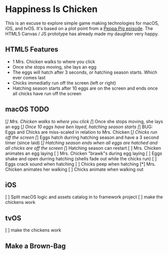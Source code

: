 
# Happiness Is Chicken

This is an excuse to explore simple game making technologies for macOS, iOS, and tvOS.  It's based on a plot point from a [Peppa Pig episode](https://www.youtube.com/watch?v=4th8lUmAuzs).  The HTML5 Canvas / JS prototype has already made my daughter very happy.

## HTML5 Features

* 1 Mrs. Chicken walks to where you click
* Once she stops moving, she lays an egg
* The eggs will hatch after 3 seconds, or hatching season starts.  Which ever comes last
* Chicks immediatly run off the screen (left or right)
* Hatching season starts after 10 eggs are on the screen and ends once all chicks have run off the screen

## macOS TODO

[*] Mrs. Chicken walks to where you click
[*] Once she stops moving, she lays an egg
[*] Once 10 eggs have ben layed, hatching season starts
[*] BUG: Eggs and Chicks are miss-scaled in relation to Mrs. Chicken
[*] Chicks run off the screen
[*] Eggs hatch durring hatching season and have a 3 second timer (since laid)
[*] Hatching season ends when all eggs are hatched and all chicks are off the screen
[*] Hatching season can restart
[ ] Mrs. Chicken animates an egg laying
[ ] Mrs. Chicken "brawk"s during egg laying
[ ] Eggs shake and open durring hatching (shells fade out while the chicks run)
[ ] Eggs crack sound when hatching
[ ] Chicks peep when hatching
[*] Mrs. Chicken animates her walking
[ ] Chicks animate when walking out

## iOS

[ ] Split macOS logic and assets catalog in to framework project
[ ] make the chickens work

## tvOS

[ ] make the chickens work

## Make a Brown-Bag


